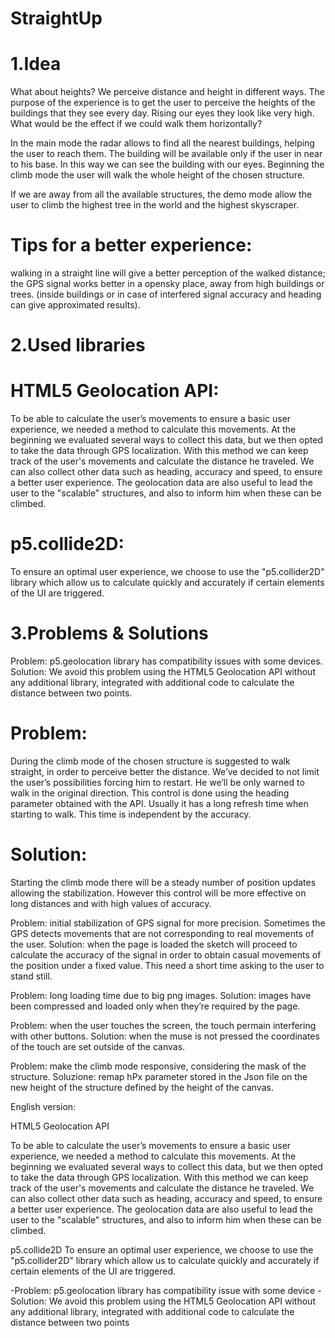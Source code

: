 # StraightUp

# 1.Idea

What about heights?
We perceive distance and height in different ways.
The purpose of the experience is to get the user to perceive the heights of the buildings that they see every day. Rising our eyes they look like very high. What would be the effect if we could walk them horizontally?

In the main mode the radar allows to find all the nearest buildings, helping the user to reach them. The building will be available only if the user in near to his base. In this way we can see the building with our eyes. Beginning the climb mode the user will walk the whole height of the chosen structure.

If we are away from all the available structures, the demo mode allow the user to climb the highest tree in the world and the highest skyscraper.

# Tips for a better experience:
walking in a straight line will give a better perception of the walked distance;
the GPS signal works better in a opensky place, away from high buildings or trees.
            (inside buildings or in case of interfered signal accuracy and heading can give approximated results).

# 2.Used libraries

# HTML5 Geolocation API:

To be able to calculate the user’s movements to ensure a basic user experience, we needed a method to calculate this movements.
At the beginning we evaluated several ways to collect this data, but we then opted to take the data through GPS localization. With this method we can keep track of the user's movements and calculate the distance he traveled. We can also collect other data such as heading, accuracy and speed, to ensure a better user experience. The geolocation data are also useful to lead the user to the "scalable" structures, and also to inform him when these can be climbed.

# p5.collide2D:

To ensure an optimal user experience, we choose to use the "p5.collider2D" library which allow us to calculate quickly and accurately if certain elements of the UI are triggered.

# 3.Problems & Solutions

Problem: p5.geolocation library has compatibility issues with some devices.
Solution: We avoid this problem using the HTML5 Geolocation API without any additional library, integrated with additional code to calculate the distance between two points.

# Problem: 
During the climb mode of the chosen structure is suggested to walk straight, in order to perceive better the distance. We’ve decided to not limit the user’s possibilities forcing him to restart. He we’ll be only warned to walk in the original direction. This control is done using the heading parameter obtained with the API. Usually it has a long refresh time when starting to walk. This time is independent by the accuracy. 
# Solution: 
Starting the climb mode there will be a steady number of position updates allowing the stabilization. However this control will be more effective on long distances and with high values of accuracy. 

Problem: initial stabilization of GPS signal for more precision. Sometimes the GPS detects movements that are not corresponding to real movements of the user.
Solution: when the page is loaded the sketch will proceed to calculate the accuracy of the signal in order to obtain casual movements of the position under a fixed value. This need a short time asking to the user to stand still.

Problem: long loading time due to big png images.
Solution: images have been compressed and loaded only when they’re required by the page.

Problem: when the user touches the screen, the touch permain interfering with other buttons.
Solution: when the muse is not pressed the coordinates of the touch are set outside of the canvas.

Problem: make the climb mode responsive, considering the mask of the structure.
Soluzione: remap hPx parameter stored in the Json file on the new height of the structure defined by the height of the canvas.

English version: 

HTML5 Geolocation API
 
To be able to calculate the user’s movements to ensure a basic user experience, we needed a method to calculate this movements.
At the beginning we evaluated several ways to collect this data, but we then opted to take the data through GPS localization. With this method we can keep track of the user's movements and calculate the distance he traveled. We can also collect other data such as heading, accuracy and speed, to ensure a better user experience. The geolocation data are also useful to lead the user to the "scalable" structures, and also to inform him when these can be climbed.
 
p5.collide2D
To ensure an optimal user experience, we choose to use the "p5.collider2D" library which allow us to calculate quickly and accurately if certain elements of the UI are triggered.
 
-Problem: p5.geolocation library has compatibility issue with some device
-Solution: We avoid this problem using the HTML5 Geolocation API without any additional library, integrated with additional code to calculate the distance between two points





